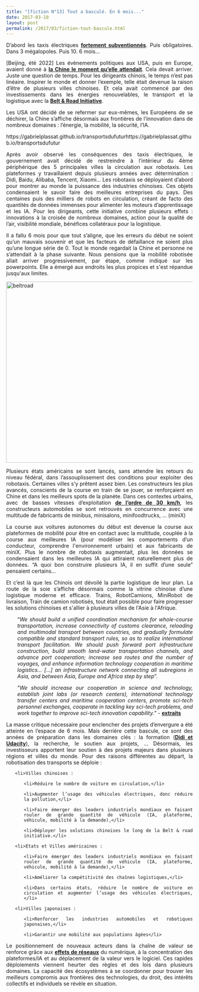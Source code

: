 ```yaml
---
title: "[fiction N°13] Tout a basculé. En 6 mois..."
date: 2017-03-10
layout: post
permalink: /2017/03/fiction-tout-bascule.html
---
```


<p style="text-align: justify;">D’abord les taxis électriques <a href="http://gas2.org/2017/02/27/china-plans-replace-70000-beijing-taxis-electric-cars/" target="_blank"><b>fortement subventionnés</b></a>. Puis obligatoires. Dans 3 mégalopoles. Puis 10. 6 mois…</p>

<p style="text-align: justify;">[Beijing, été 2022] Les évènements politiques aux USA, puis en Europe, avaient donné à <a href="http://en.people.cn/n3/2017/0304/c90000-9185704.html" target="_blank"><b>la Chine le moment qu’elle attendait</b></a>. Cela devait arriver. Juste une question de temps. Pour les dirigeants chinois, le temps n’est pas linéaire. Inspirer le monde et donner l’exemple, telle était devenue la raison d’être de plusieurs villes chinoises. Et cela avait commencé par des investissements dans les énergies renouvelables, le transport et la logistique avec la <a href="http://www.livemint.com/Politics/HiFowh4x9bri6HgqzozETO/China-invested-over-50-billion-in-Silk-Road-project-Offici.html" target="_blank"><b>Belt & Road Initiative</b></a>.</p>

<p style="text-align: justify;">Les USA ont décidé de se refermer sur eux-mêmes, les Européens de se déchirer, la Chine s’affiche désormais aux frontières de l’innovation dans de nombreux domaines : l’énergie, la mobilité, la sécurité, l’IA.</p>
https://gabrielplassat.github.io/transportsdufuturhttps://gabrielplassat.github.io/transportsdufutur
<p style="text-align: justify;">Après avoir observé les conséquences des taxis électriques, le gouvernement avait décidé de restreindre à l’intérieur du 4ème périphérique des 5 principales villes la circulation aux robotaxis. Les plateformes y travaillaient depuis plusieurs années avec détermination : Didi, Baidu, Alibaba, Tencent, Xiaomi… Les robotaxis se déployaient d’abord pour montrer au monde la puissance des industries chinoises. Ces objets condensaient le savoir faire des meilleures entreprises du pays. Des centaines puis des milliers de robots en circulation, créant de facto des quantités de données immenses pour alimenter les moteurs d’apprentissage et les IA. Pour les dirigeants, cette initiative combine plusieurs effets : innovations à la croisée de nombreux domaines, action pour la qualité de l’air, visibilité mondiale, bénéfices collatéraux pour la logistique.</p>

<p style="text-align: justify;">Il a fallu 6 mois pour que tout s’aligne, que les erreurs du début ne soient qu’un mauvais souvenir et que les facteurs de défaillance ne soient plus qu’une longue série de 0. Tout le monde regardait la Chine et personne ne s’attendait à la phase suivante. Nous pensions que la mobilité robotisée allait arriver progressivement, par étape, comme indiqué sur les powerpoints. Elle a émergé aux endroits les plus propices et s'est répandue jusqu'aux limites.</p>

<p style="text-align: justify;"><a href="http://transportsdufutur.ademe.fr/wp-content/uploads/sites/6/2017/03/beltroad.jpg" rel="attachment wp-att-4813"><img class="aligncenter wp-image-4813 size-full" src="http://transportsdufutur.ademe.fr/wp-content/uploads/sites/6/2017/03/beltroad.jpg" alt="beltroad" width="756" height="487" /></a></p>

<p style="text-align: justify;"><!--more--></p>

<p style="text-align: justify;">Plusieurs états américains se sont lancés, sans attendre les retours du niveau fédéral, dans l’assouplissement des conditions pour exploiter des robotaxis. Certaines villes s’y prêtent assez bien. Les constructeurs les plus avancés, conscients de la course en train de se jouer, se renforçaient en Chine et dans les meilleurs spots de la planète. Dans ces contextes urbains, avec de basses vitesses d’exploitation <a href="https://ville30.org/" target="_blank"><b>de l’ordre de 30 km/h</b></a>, les constructeurs automobiles se sont retrouvés en concurrence avec une multitude de fabricants de minibus, minisalons, minifoodtrucks, … (miniX)</p>

<p style="text-align: justify;">La course aux voitures autonomes du début est devenue la course aux plateformes de mobilité pour être en contact avec la multitude, couplée à la course aux meilleures IA (pour modéliser les comportements d’un conducteur, comprendre l'environnement urbain) et aux fabricants de miniX. Plus le nombre de robotaxis augmentait, plus les données se condensaient dans les meilleures IA qui attiraient naturellement plus de données. “A quoi bon construire plusieurs IA, il en suffit d’une seule” pensaient certains…</p>

<p style="text-align: justify;">Et c’est là que les Chinois ont dévoilé la partie logistique de leur plan. La route de la soie s’affiche désormais comme la vitrine chinoise d’une logistique moderne et efficace. Trains, RobotCamions, MiniRobot de livraison, Train de camion robotisés, tout était possible pour faire progresser les solutions chinoises et s'allier à plusieurs villes de l'Asie à l'Afrique.</p>

<p style="padding-left: 30px; text-align: justify;">“<em>We should build a unified coordination mechanism for whole-course transportation, increase connectivity of customs clearance, reloading and multimodal transport between countries, and gradually formulate compatible and standard transport rules, so as to realize international transport facilitation. We should push forward port infrastructure construction, build smooth land-water transportation channels, and advance port cooperation; increase sea routes and the number of voyages, and enhance information technology cooperation in maritime logistics… [...] an infrastructure network connecting all subregions in Asia, and between Asia, Europe and Africa step by step</em>”.</p>

<p style="padding-left: 30px; text-align: justify;">“<em>We should increase our cooperation in science and technology, establish joint labs (or research centers), international technology transfer centers and maritime cooperation centers, promote sci-tech personnel exchanges, cooperate in tackling key sci-tech problems, and work together to improve sci-tech innovation capability.</em>” - <strong><a href="http://english.gov.cn/archive/publications/2015/03/30/content_281475080249035.htm" target="_blank">extraits</a></strong></p>

<p style="text-align: justify;">La masse critique nécessaire pour enclencher des projets d’envergure a été atteinte en l’espace de 6 mois. Mais derrière cette bascule, ce sont des années de préparation dans les domaines clés : la formation (<a href="https://www.udacity.com/didi-challenge" target="_blank"><strong>Didi et Udacity</strong></a>), la recherche, le soutien aux projets, ... Désormais, les investisseurs apportent leur soutien à des projets majeurs dans plusieurs régions et villes du monde. Pour des raisons différentes au départ, la robotisation des transports se déploie :</p>



<ul style="text-align: justify;">

	<li>Villes chinoises :

<ul>

	<li>Réduire le nombre de voiture en circulation,</li>

	<li>Augmenter l’usage des véhicules électriques, donc réduire la pollution,</li>

	<li>Faire émerger des leaders industriels mondiaux en faisant rouler de grande quantité de véhicule (IA, plateforme, véhicule, mobilité à la demande),</li>

	<li>Déployer les solutions chinoises le long de la Belt & road initiative.</li>

</ul>

</li>

	<li>Etats et Villes américaines :

<ul>

	<li>Faire émerger des leaders industriels mondiaux en faisant rouler de grande quantité de véhicule (IA, plateforme, véhicule, mobilité à la demande),</li>

	<li>Améliorer la compétitivité des chaînes logistiques,</li>

	<li>Dans certains états, réduire le nombre de voiture en circulation et augmenter l’usage des véhicules électriques,</li>

</ul>

</li>

	<li>Villes japonaises :

<ul>

	<li>Renforcer les industries automobiles et robotiques japonaises,</li>

	<li>Garantir une mobilité aux populations âgées</li>

</ul>

</li>

</ul>

<p style="text-align: justify;">Le positionnement de nouveaux acteurs dans la chaîne de valeur se renforce grâce aux <a href="https://fr.wikipedia.org/wiki/Effet_de_r%C3%A9seau" target="_blank"><b>effets de réseaux</b></a> du numérique, à la concentration des plateformes/IA et au déplacement de la valeur vers le logiciel. Ces rapides déploiements viennent heurter des règles et des lois dans plusieurs domaines. La capacité des écosystèmes à se coordonner pour trouver les meilleurs compromis aux frontières des technologies, du droit, des intérêts collectifs et individuels se révèle en situation.</p>